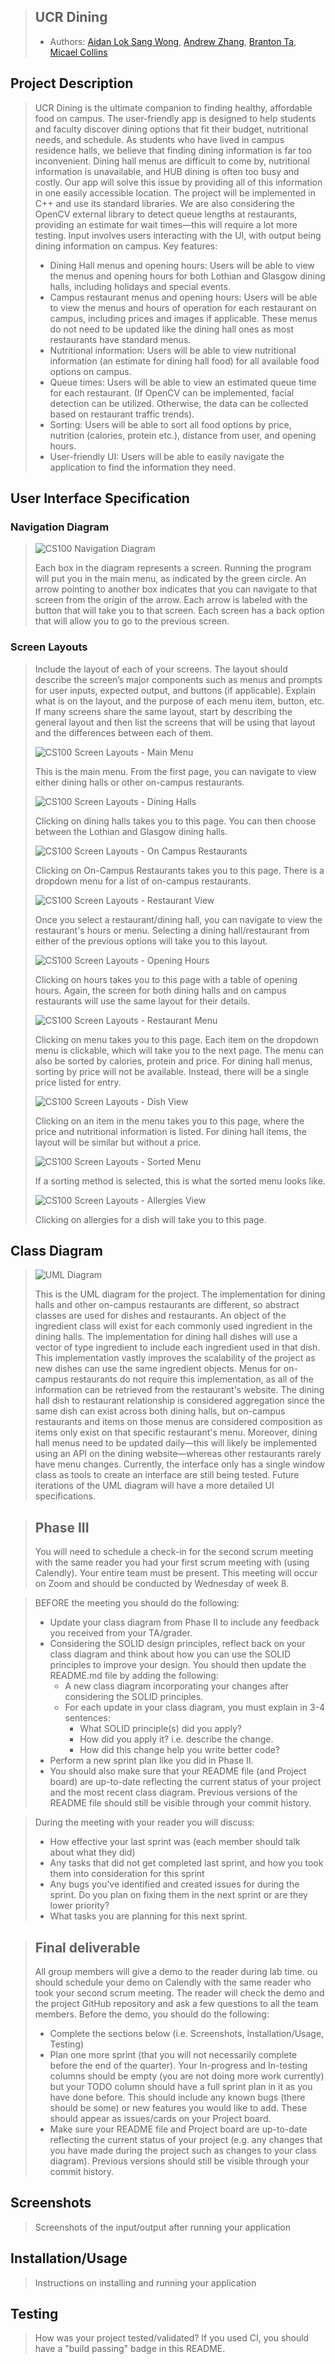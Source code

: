 > ## UCR Dining
> * Authors:
<span>[Aidan Lok Sang Wong](https://github.com/aidanwls), [Andrew Zhang](https://github.com/andrew12332c), [Branton Ta](https://github.com/brandontaa), [Micael Collins](https://github.com/Ding0-Dongo)</span>

## Project Description
 > UCR Dining is the ultimate companion to finding healthy, affordable food on campus. The user-friendly app is designed to help students and faculty discover dining options that fit their budget, nutritional needs, and schedule. As students who have lived in campus residence halls, we believe that finding dining information is far too inconvenient. Dining hall menus are difficult to come by, nutritional information is unavailable, and HUB dining is often too busy and costly. Our app will solve this issue by providing all of this information in one easily accessible location.
 > The project will be implemented in C++ and use its standard libraries. We are also considering the OpenCV external library to detect queue lengths at restaurants, providing an estimate for wait times—this will require a lot more testing. Input involves users interacting with the UI, with output being dining information on campus.
 > Key features:
 > * Dining Hall menus and opening hours: Users will be able to view the menus and opening hours for both Lothian and Glasgow dining halls, including holidays and special events.
 > * Campus restaurant menus and opening hours: Users will be able to view the menus and hours of operation for each restaurant on campus, including prices and images if applicable. These menus do not need to be updated like the dining hall ones as most restaurants have standard menus. 
 > * Nutritional information: Users will be able to view nutritional information (an estimate for dining hall food) for all available food options on campus.
 > * Queue times: Users will be able to view an estimated queue time for each restaurant. (If OpenCV can be implemented, facial detection can be utilized. Otherwise, the data can be collected based on restaurant traffic trends).
 > * Sorting: Users will be able to sort all food options by price, nutrition (calories, protein etc.), distance from user, and opening hours.
 > * User-friendly UI: Users will be able to easily navigate the application to find the information they need.

## User Interface Specification




### Navigation Diagram
> ![CS100 Navigation Diagram](https://github.com/cs100/final-project-awong230-azhan128-bta011-mcoll041/assets/56686278/e6bcf0f1-f968-4f36-b478-b72d303aa145)
>
> Each box in the diagram represents a screen. Running the program will put you in the main menu, as indicated by the green circle. An arrow pointing to another box indicates that you can navigate to that screen from the origin of the arrow. Each arrow is labeled with the button that will take you to that screen. Each screen has a back option that will allow you to go to the previous screen.

### Screen Layouts
> Include the layout of each of your screens. The layout should describe the screen’s major components such as menus and prompts for user inputs, expected output, and buttons (if applicable). Explain what is on the layout, and the purpose of each menu item, button, etc. If many screens share the same layout, start by describing the general layout and then list the screens that will be using that layout and the differences between each of them.
> 
> ![CS100 Screen Layouts - Main Menu](https://github.com/cs100/final-project-awong230-azhan128-bta011-mcoll041/assets/56686278/8041fec2-1dc6-4e4c-a4b2-73e85b5d4229)
> 
> This is the main menu. From the first page, you can navigate to view either dining halls or other on-campus restaurants. 
> 
> ![CS100 Screen Layouts - Dining Halls](https://github.com/cs100/final-project-awong230-azhan128-bta011-mcoll041/assets/56686278/44887ca4-2009-4b07-a25a-14309e3ae575)
> 
> Clicking on dining halls takes you to this page. You can then choose between the Lothian and Glasgow dining halls.
> 
> ![CS100 Screen Layouts - On Campus Restaurants](https://github.com/cs100/final-project-awong230-azhan128-bta011-mcoll041/assets/56686278/56d32eb8-d62d-4aaf-9410-0d2449eb7bbf)
> 
> Clicking on On-Campus Restaurants takes you to this page. There is a dropdown menu for a list of on-campus restaurants.
> 
> ![CS100 Screen Layouts - Restaurant View](https://github.com/cs100/final-project-awong230-azhan128-bta011-mcoll041/assets/56686278/37a82001-0a16-4b78-ab8b-a1dbb413f8c4)
> 
> Once you select a restaurant/dining hall, you can navigate to view the restaurant's hours or menu. Selecting a dining hall/restaurant from either of the previous options will take you to this layout.
>
> ![CS100 Screen Layouts - Opening Hours](https://github.com/cs100/final-project-awong230-azhan128-bta011-mcoll041/assets/56686278/a294f40e-e09c-4eac-bed8-67883c7e42dd)
> 
> Clicking on hours takes you to this page with a table of opening hours. Again, the screen for both dining halls and on campus restaurants will use the same layout for their details.
>
> ![CS100 Screen Layouts - Restaurant Menu](https://github.com/cs100/final-project-awong230-azhan128-bta011-mcoll041/assets/56686278/4abab8aa-9917-4291-858e-c4bafe32e8bf)
> 
> Clicking on menu takes you to this page. Each item on the dropdown menu is clickable, which will take you to the next page. The menu can also be sorted by calories, protein and price. For dining hall menus, sorting by price will not be available. Instead, there will be a single price listed for entry. 
>
> ![CS100 Screen Layouts - Dish View](https://github.com/cs100/final-project-awong230-azhan128-bta011-mcoll041/assets/56686278/7e5d8b79-6076-4142-9480-4d05a6c3d277)
> 
> Clicking on an item in the menu takes you to this page, where the price and nutritional information is listed. For dining hall items, the layout will be similar but without a price. 
>
> ![CS100 Screen Layouts - Sorted Menu](https://github.com/cs100/final-project-awong230-azhan128-bta011-mcoll041/assets/56686278/82bd2d39-de3d-483a-a6a5-8ee5fe506880)
> 
> If a sorting method is selected, this is what the sorted menu looks like. 
>
> ![CS100 Screen Layouts - Allergies View](https://github.com/cs100/final-project-awong230-azhan128-bta011-mcoll041/assets/56686278/00736e0b-8181-4998-8ee0-5c7b6bd3bd7e)
> 
> Clicking on allergies for a dish will take you to this page.

## Class Diagram
> ![UML Diagram](https://github.com/cs100/final-project-awong230-azhan128-bta011-mcoll041/assets/56686278/b217a657-d203-493d-b649-6f0050aff056)
>
> This is the UML diagram for the project. The implementation for dining halls and other on-campus restaurants are different, so abstract classes are used for dishes and restaurants. An object of the ingredient class will exist for each commonly used ingredient in the dining halls. The implementation for dining hall dishes will use a vector of type ingredient to include each ingredient used in that dish. This implementation vastly improves the scalability of the project as new dishes can use the same ingredient objects. Menus for on-campus restaurants do not require this implementation, as all of the information can be retrieved from the restaurant's website. The dining hall dish to restaurant relationship is considered aggregation since the same dish can exist across both dining halls, but on-campus restaurants and items on those menus are considered composition as items only exist on that specific restaurant's menu. Moreover, dining hall menus need to be updated daily—this will likely be implemented using an API on the dining website—whereas other restaurants rarely have menu changes. Currently, the interface only has a single window class as tools to create an interface are still being tested. Future iterations of the UML diagram will have a more detailed UI specifications. 
 
 > ## Phase III
 > You will need to schedule a check-in for the second scrum meeting with the same reader you had your first scrum meeting with (using Calendly). Your entire team must be present. This meeting will occur on Zoom and should be conducted by Wednesday of week 8.
 
 > BEFORE the meeting you should do the following:
 > * Update your class diagram from Phase II to include any feedback you received from your TA/grader.
 > * Considering the SOLID design principles, reflect back on your class diagram and think about how you can use the SOLID principles to improve your design. You should then update the README.md file by adding the following:
 >   * A new class diagram incorporating your changes after considering the SOLID principles.
 >   * For each update in your class diagram, you must explain in 3-4 sentences:
 >     * What SOLID principle(s) did you apply?
 >     * How did you apply it? i.e. describe the change.
 >     * How did this change help you write better code?
 > * Perform a new sprint plan like you did in Phase II.
 > * You should also make sure that your README file (and Project board) are up-to-date reflecting the current status of your project and the most recent class diagram. Previous versions of the README file should still be visible through your commit history.
 
> During the meeting with your reader you will discuss: 
 > * How effective your last sprint was (each member should talk about what they did)
 > * Any tasks that did not get completed last sprint, and how you took them into consideration for this sprint
 > * Any bugs you've identified and created issues for during the sprint. Do you plan on fixing them in the next sprint or are they lower priority?
 > * What tasks you are planning for this next sprint.

 
 > ## Final deliverable
 > All group members will give a demo to the reader during lab time. ou should schedule your demo on Calendly with the same reader who took your second scrum meeting. The reader will check the demo and the project GitHub repository and ask a few questions to all the team members. 
 > Before the demo, you should do the following:
 > * Complete the sections below (i.e. Screenshots, Installation/Usage, Testing)
 > * Plan one more sprint (that you will not necessarily complete before the end of the quarter). Your In-progress and In-testing columns should be empty (you are not doing more work currently) but your TODO column should have a full sprint plan in it as you have done before. This should include any known bugs (there should be some) or new features you would like to add. These should appear as issues/cards on your Project board.
 > * Make sure your README file and Project board are up-to-date reflecting the current status of your project (e.g. any changes that you have made during the project such as changes to your class diagram). Previous versions should still be visible through your commit history. 
 
 ## Screenshots
 > Screenshots of the input/output after running your application
 ## Installation/Usage
 > Instructions on installing and running your application
 ## Testing
 > How was your project tested/validated? If you used CI, you should have a "build passing" badge in this README.
 
